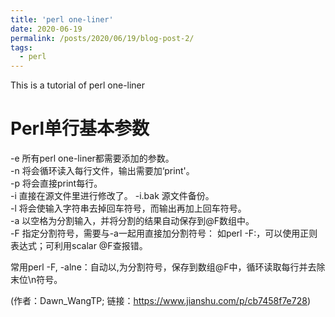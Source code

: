 ```yaml
---
title: 'perl one-liner'
date: 2020-06-19
permalink: /posts/2020/06/19/blog-post-2/
tags:
  - perl
---
```

This is a tutorial of perl one-liner

Perl单行基本参数
======
-e 所有perl one-liner都需要添加的参数。  
-n 将会循环读入每行文件，输出需要加‘print'。   
-p 将会直接print每行。   
-i 直接在源文件里进行修改了。 -i.bak 源文件备份。   
-l 将会使输入字符串去掉回车符号，而输出再加上回车符号。   
-a 以空格为分割输入，并将分割的结果自动保存到@F数组中。   
-F 指定分割符号，需要与-a一起用直接加分割符号： 如perl -F:，可以使用正则表达式；可利用scalar @F查报错。   
  
常用perl -F, -alne：自动以,为分割符号，保存到数组@F中，循环读取每行并去除末位\n符号。

(作者：Dawn_WangTP; 链接：https://www.jianshu.com/p/cb7458f7e728)
